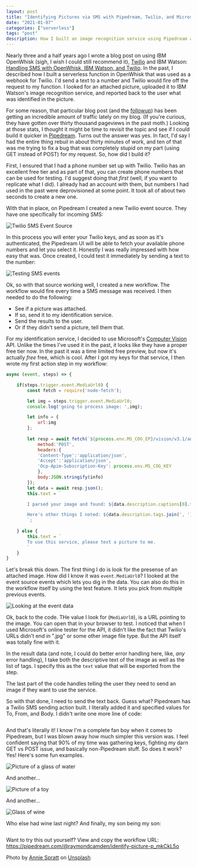 ```yaml
---
layout: post
title: "Identifying Pictures via SMS with Pipedream, Twilio, and Microsoft Cognitive Services"
date: "2021-01-07"
categories: ["serverless"]
tags: "post"
description: How I built an image recognition service using Pipedream and Twilio
---
```


Nearly three and a half years ago I wrote a blog post on using IBM OpenWhisk (sigh, I wish I could still recommend it), [Twilio](https://www.twilio.com/) and IBM Watson: [Handling SMS with OpenWhisk, IBM Watson, and Twilio](https://www.raymondcamden.com/2017/06/29/handling-sms-with-openwhisk-ibm-watson-and-twilio/). In the past, I described how I built a serverless function in OpenWhisk that was used as a webhook for Twilio. I'd send a text to a number and Twilio would fire off the request to my function. I looked for an attached picture, uploaded it to IBM Watson's image recognition service, and reported back to the user what was identified in the picture. 

For some reason, that particular blog post (and the [followup](https://www.raymondcamden.com/2017/07/07/handling-sms-with-openwhisk-ibm-watson-and-twilio-an-update/)) has been getting an incredible amount of traffic lately on my blog. (If you're curious, they have gotten over thirty thousand pageviews in the past moth.) Looking at those stats, I thought it might be time to revisit the topic and see if I could build it quicker in [Pipedream](https://pipedream.com/). Turns out the answer was yes. In fact, I'd say I had the entire thing rebuil in about thirty minutes of work, and ten of that was me trying to fix a bug that was completely stupid on my part (using GET instead of POST) for my request. So, how did I build it?

First, I ensured that I had a phone number set up with Twilio. Twilio has an excellent free tier and as part of that, you can create phone numbers that can be used for testing. I'd suggest doing that *first* (well, if you want to replicate what I did). I already had an account with them, but numbers I had used in the past were deprovisioned at some point. It took all of about two seconds to create a new one.

With that in place, on Pipedream I created a new Twilio event source. They have one specifically for incoming SMS:

<p>
<img src="https://static.raymondcamden.com/images/2021/01/sms1.jpg" alt="Twilio SMS Event Source" class="lazyload imgborder imgcenter">
</p>

In this process you will enter your Twilio keys, and as soon as it's authenticated, the Pipedream UI will be able to fetch your available phone numbers and let you select it. Honestly I was really impressed with how easy that was. Once created, I could test it immediately by sending a text to the number:

<p>
<img src="https://static.raymondcamden.com/images/2021/01/sms2.jpg" alt="Testing SMS events" class="lazyload imgborder imgcenter">
</p>

Ok, so with that source working well, I created a new workflow. The workflow would fire every time a SMS message was received. I then needed to do the following:

* See if a picture was attached.
* If so, send it to my identification service.
* Send the results to the user.
* Or if they didn't send a picture, tell them that.

For my identification service, I decided to use Microsoft's [Computer Vision](https://azure.microsoft.com/en-us/services/cognitive-services/computer-vision/) API. Unlike the times I've used it in the past, it looks like they have a proper free tier now. In the past it was a time limited free preview, but now it's actually *free* free, which is cool. After I got my keys for that service, I then wrote my first action step in my workflow:

```js
async (event, steps) => {

	if(steps.trigger.event.MediaUrl0) {
		const fetch = require('node-fetch');

		let img = steps.trigger.event.MediaUrl0;
		console.log('going to process image: ',img);

		let info = {
			url:img
		};
		
		let resp = await fetch(`${process.env.MS_COG_EP}/vision/v3.1/analyze?visualFeatures=Categories,Description`,{
			method:'POST',
			headers:{
			'Content-Type':'application/json',
			'Accept':'application/json',
			'Ocp-Apim-Subscription-Key': process.env.MS_COG_KEY
			},
			body:JSON.stringify(info)
		});
		let data = await resp.json();
		this.text = `

		I parsed your image and found: ${data.description.captions[0].text}

		Here's other things I noted: ${data.description.tags.join(', ')}
		`;
	
	} else {
		this.text = `
		To use this service, please text a picture to me.
		`
	}
}
```

Let's break this down. The first thing I do is look for the presense of an attached image. How did I know it was `event.MediaUrl0`? I looked at the event source events which lets you dig in the data. You can also do this in the workflow itself by using the test feature. It lets you pick from multiple previous events. 

<p>
<img src="https://static.raymondcamden.com/images/2021/01/sms3.jpg" alt="Looking at the event data" class="lazyload imgborder imgcenter">
</p>

Ok, back to the code. THe value I look for (`MediaUrl0`), is a URL pointing to the image. You can open that in your browser to test. I noticed that when I used Microsoft's online tester for the API, it didn't like the fact that Twilio's URLs didn't end in ".jpg" or some other image file type. But the API itself was totally fine with it.

In the result data (and note, I could do better error handling here, like, *any* error handling), I take both the descriptive text of the image as well as the list of tags. I specify this as the `text` value that will be exported from the step. 

The last part of the code handles telling the user they need to send an image if they want to use the service. 

So with that done, I need to send the text back. Guess what? Pipedream has a Twilio SMS sending action built. I literally added it and specified values for To, From, and Body. I didn't write one more line of code:

<p>
<img src="https://static.raymondcamden.com/images/2021/01/sms4.jpg" alt="" class="lazyload imgborder imgcenter">
</p>

And that's literally it! I know I'm a complete fan boy when it comes to Pipedream, but I was blown away how much simpler this version was. I feel confident saying that 90% of my time was gathering keys, fighting my darn GET vs POST issue, and basically non-Pipedream stuff. So does it work? Yes! Here's some fun examples.

<p>
<img src="https://static.raymondcamden.com/images/2021/01/sms5.jpg" alt="Picture of a glass of water" class="lazyload imgborder imgcenter">
</p>

And another...

<p>
<img src="https://static.raymondcamden.com/images/2021/01/sms6.jpg" alt="Picture of a toy" class="lazyload imgborder imgcenter">
</p>

And another...

<p>
<img src="https://static.raymondcamden.com/images/2021/01/sms7.jpg" alt="Glass of wine" class="lazyload imgborder imgcenter">
</p>

Who else had wine last night? And finally, my son being my son:

<p>
<img src="https://static.raymondcamden.com/images/2021/01/sms8.jpg" alt="" class="lazyload imgborder imgcenter">
</p>

Want to try this out yourself? View and copy the workflow URL: <https://pipedream.com/@raymondcamden/identify-picture-p_mkCkL5o>

<span>Photo by <a href="https://unsplash.com/@anniespratt?utm_source=unsplash&amp;utm_medium=referral&amp;utm_content=creditCopyText">Annie Spratt</a> on <a href="https://unsplash.com/s/photos/pictures?utm_source=unsplash&amp;utm_medium=referral&amp;utm_content=creditCopyText">Unsplash</a></span>